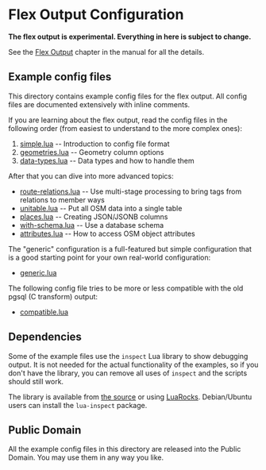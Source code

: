 # Flex Output Configuration

**The flex output is experimental. Everything in here is subject to change.**

See the [Flex Output](https://osm2pgsql.org/doc/manual.html#the-flex-output)
chapter in the manual for all the details.

## Example config files

This directory contains example config files for the flex output. All config
files are documented extensively with inline comments.

If you are learning about the flex output, read the config files in the
following order (from easiest to understand to the more complex ones):

1. [simple.lua](simple.lua) -- Introduction to config file format
2. [geometries.lua](geometries.lua) -- Geometry column options
3. [data-types.lua](data-types.lua) -- Data types and how to handle them

After that you can dive into more advanced topics:

* [route-relations.lua](route-relations.lua) -- Use multi-stage processing
  to bring tags from relations to member ways
* [unitable.lua](unitable.lua) -- Put all OSM data into a single table
* [places.lua](places.lua) -- Creating JSON/JSONB columns
* [with-schema.lua](with-schema.lua) -- Use a database schema
* [attributes.lua](attributes.lua) -- How to access OSM object attributes

The "generic" configuration is a full-featured but simple configuration that
is a good starting point for your own real-world configuration:

* [generic.lua](generic.lua)

The following config file tries to be more or less compatible with the old
pgsql (C transform) output:

* [compatible.lua](compatible.lua)

## Dependencies

Some of the example files use the `inspect` Lua library to show debugging
output. It is not needed for the actual functionality of the examples, so if
you don't have the library, you can remove all uses of `inspect` and the
scripts should still work.

The library is available from [the
source](https://github.com/kikito/inspect.lua) or using
[LuaRocks](https://luarocks.org/modules/kikito/inspect). Debian/Ubuntu users
can install the `lua-inspect` package.

## Public Domain

All the example config files in this directory are released into the Public
Domain. You may use them in any way you like.

